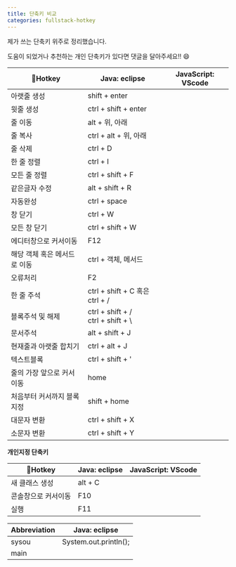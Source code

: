 ```yaml
---
title: 단축키 비교
categories: fullstack-hotkey
---
```


제가 쓰는 단축키 위주로 정리했습니다.

도움이 되었거나 추천하는 개인 단축키가 있다면 댓글을 달아주세요!! :smile: 


| :key:Hotkey                  | Java: eclipse                          | JavaScript: VScode |
| ---------------------------- | -------------------------------------- | ------------------ |
| 아랫줄 생성                  | shift + enter                          |                    |
| 윗줄 생성                    | ctrl + shift + enter                   |                    |
| 줄 이동                      | alt + 위, 아래                         |                    |
| 줄 복사                      | ctrl + alt + 위, 아래                  |                    |
| 줄 삭제                      | ctrl + D                               |                    |
| 한 줄 정렬                   | ctrl + I                               |                    |
| 모든 줄 정렬                 | ctrl + shift + F                       |                    |
| 같은글자 수정                | alt + shift + R                        |                    |
| 자동완성                     | ctrl + space                           |                    |
| 창 닫기                      | ctrl + W                               |                    |
| 모든 창 닫기                 | ctrl + shift + W                       |                    |
| 에디터창으로 커서이동        | F12                                    |                    |
| 해당 객체 혹은 메서드로 이동 | ctrl + 객체, 메서드                    |                    |
| 오류처리                     | F2                                     |                    |
| 한 줄 주석                   | ctrl + shift + C 혹은 ctrl + /         |                    |
| 블록주석 및 해제             | ctrl + shift + /<br />ctrl + shift + \ |                    |
| 문서주석                     | alt + shift + J                        |                    |
| 현재줄과 아랫줄 합치기       | ctrl + alt + J                         |                    |
| 텍스트블록                   | ctrl + shift + '                       |                    |
| 줄의 가장 앞으로 커서이동    | home                                   |                    |
| 처음부터 커서까지 블록지정   | shift + home                           |                    |
| 대문자 변환                  | ctrl + shift + X                       |                    |
| 소문자 변환                  | ctrl + shift + Y                       |                    |

**개인지정 단축키** 

| :key:Hotkey         | Java: eclipse | JavaScript: VScode |
| ------------------- | ------------- | ------------------ |
| 새 클래스 생성      | alt + C       |                    |
| 콘솔창으로 커서이동 | F10           |                    |
| 실행                | F11           |                    |



| Abbreviation | Java: eclipse         |
| ------------ | --------------------- |
| sysou        | System.out.println(); |
| main         |                       |

